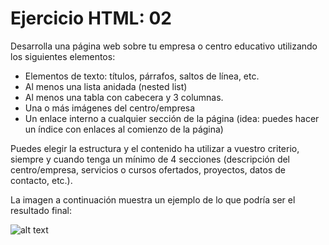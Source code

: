 # Ejercicio HTML: 02

Desarrolla una página web sobre tu empresa o centro educativo utilizando los siguientes elementos:

* Elementos de texto: títulos, párrafos, saltos de línea, etc.
* Al menos una lista anidada (nested list)
* Al menos una tabla con cabecera y 3 columnas.
* Una o más imágenes del centro/empresa
* Un enlace interno a cualquier sección de la página (idea: puedes hacer un índice con enlaces al comienzo de la página)

Puedes elegir la estructura y el contenido ha utilizar a vuestro criterio, siempre y cuando tenga un mínimo de 4 secciones (descripción del centro/empresa, servicios o cursos ofertados, proyectos, datos de contacto, etc.).

La imagen a continuación muestra un ejemplo de lo que podría ser el resultado final:

![alt text](https://github.com/jvadillo/iw-ejercicios-css/blob/master/02/resultado.png "Resultado final")
